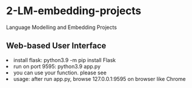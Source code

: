 # 2-LM-embedding-projects
Language Modelling and Embedding Projects

<h2> Web-based User Interface </h2>
<li> install flask: python3.9 -m pip install Flask </li>
<li> run on port 9595: python3.9 app.py </li>
<li> you can use your function. please see </li>
<li> usage: after run app.py, browse 127.0.0.1:9595 on browser like Chrome</li>
